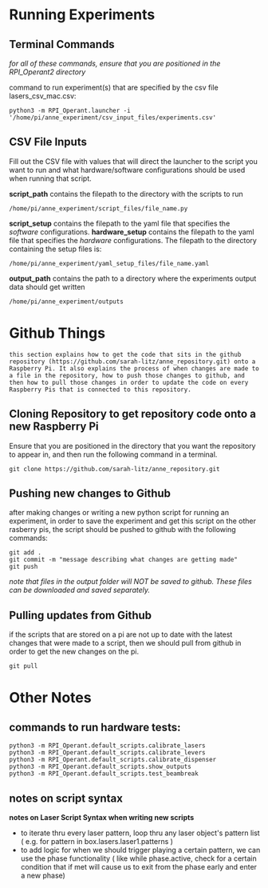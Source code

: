 

Running Experiments 
=====

Terminal Commands
------

*for all of these commands, ensure that you are positioned in the RPI_Operant2 directory* 


command to run experiment(s) that are specified by the csv file lasers_csv_mac.csv: 
~~~
python3 -m RPI_Operant.launcher -i '/home/pi/anne_experiment/csv_input_files/experiments.csv'
~~~


CSV File Inputs
------
Fill out the CSV file with values that will direct the launcher to the script you want to run and what hardware/software configurations should be used when running that script.

**script_path** contains the filepath to the directory with the scripts to run 
~~~
/home/pi/anne_experiment/script_files/file_name.py
~~~

**script_setup** contains the filepath to the yaml file that specifies the *software* configurations. **hardware_setup** contains the filepath to the yaml file that specifies the *hardware* configurations. The filepath to the directory containing the setup files is: 
~~~
/home/pi/anne_experiment/yaml_setup_files/file_name.yaml
~~~

**output_path** contains the path to a directory where the experiments output data should get written 
~~~
/home/pi/anne_experiment/outputs
~~~


Github Things
=====
    this section explains how to get the code that sits in the github repository (https://github.com/sarah-litz/anne_repository.git) onto a Raspberry Pi. It also explains the process of when changes are made to a file in the repository, how to push those changes to github, and then how to pull those changes in order to update the code on every Raspberry Pis that is connected to this repository.

Cloning Repository to get repository code onto a new Raspberry Pi
-----
Ensure that you are positioned in the directory that you want the repository to appear in, and then run the following command in a terminal.  
~~~
git clone https://github.com/sarah-litz/anne_repository.git
~~~

Pushing new changes to Github
------
after making changes or writing a new python script for running an experiment, in order to save the experiment and get this script on the other rasberry pis, the script should be pushed to github with the following commands: 
~~~
git add . 
git commit -m "message describing what changes are getting made"
git push 
~~~

*note that files in the output folder will NOT be saved to github. These files can be downloaded and saved separately.*

Pulling updates from Github
----- 
if the scripts that are stored on a pi are not up to date with the latest changes that were made to a script, then we should pull from github in order to get the new changes on the pi. 
~~~
git pull 
~~~


Other Notes
=====
commands to run hardware tests: 
----
~~~
python3 -m RPI_Operant.default_scripts.calibrate_lasers
python3 -m RPI_Operant.default_scripts.calibrate_levers
python3 -m RPI_Operant.default_scripts.calibrate_dispenser
python3 -m RPI_Operant.default_scripts.show_outputs
python3 -m RPI_Operant.default_scripts.test_beambreak
~~~
notes on script syntax 
----
**notes on Laser Script Syntax when writing new scripts**
- to iterate thru every laser pattern, loop thru any laser object's pattern list ( e.g. for pattern in box.lasers.laser1.patterns )
- to add logic for when we should trigger playing a certain pattern, we can use the phase functionality ( like while phase.active, check for a certain condition that if met will cause us to exit from the phase early and enter a new phase)